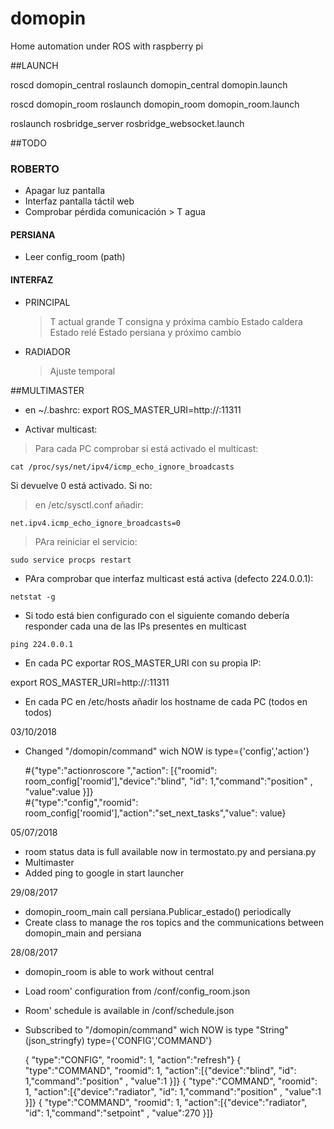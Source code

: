 # domopin
Home automation under ROS with raspberry pi


##LAUNCH

roscd domopin_central
roslaunch domopin_central domopin.launch


roscd domopin_room
roslaunch domopin_room domopin_room.launch


roslaunch rosbridge_server rosbridge_websocket.launch

##TODO

### ROBERTO
* Apagar luz pantalla
* Interfaz pantalla táctil web
* Comprobar pérdida comunicación > T agua

#### PERSIANA
* Leer config_room (path)

#### INTERFAZ
* PRINCIPAL
	> T actual grande
	> T consigna y próxima cambio
	> Estado caldera
	> Estado relé
	> Estado persiana y próximo cambio
* RADIADOR
	> Ajuste temporal





##MULTIMASTER


* en ~/.bashrc:
	export ROS_MASTER_URI=http://<hostname or IP local>:11311

*  Activar multicast:
 > Para cada PC comprobar si está activado el multicast:
 ```
 cat /proc/sys/net/ipv4/icmp_echo_ignore_broadcasts 
 ```
 Si devuelve 0 está activado.
 Si no:
  > en /etc/sysctl.conf añadir:
 ```
 net.ipv4.icmp_echo_ignore_broadcasts=0
 ```
  > PAra reiniciar el servicio:
 ```
 sudo service procps restart
 ```
* PAra comprobar que interfaz multicast está activa (defecto 224.0.0.1):
 ```
 netstat -g
 ```
* Si todo está bien configurado con el siguiente comando debería responder cada una de las IPs presentes en multicast
 ```
 ping 224.0.0.1
 ```

* En cada PC exportar ROS_MASTER_URI con su propia IP:

export ROS_MASTER_URI=http://<hostname or IP local>:11311

* En cada PC en /etc/hosts añadir los hostname de cada PC (todos en todos)

03/10/2018

* Changed  "/domopin/command" wich NOW is  type={'config','action'}

    #{"type":"actionroscore
","action": [{"roomid": room_config['roomid'],"device":"blind", "id": 1,"command":"position" , "value":value }]}  
    #{"type":"config","roomid": room_config['roomid'],"action":"set_next_tasks","value": value}  

05/07/2018

* room status data is full available now in termostato.py and persiana.py
* Multimaster
* Added ping to google in start launcher


29/08/2017

* domopin_room_main call persiana.Publicar_estado() periodically
* Create class to manage the ros topics and the communications between domopin_main and persiana


28/08/2017

* domopin_room is able to work without central
* Load room' configuration from /conf/config_room.json
* Room' schedule is available in /conf/schedule.json
* Subscribed to "/domopin/command" wich NOW is type "String" (json_stringfy) type={'CONFIG','COMMAND'}

	{ "type":"CONFIG", "roomid": 1, "action":"refresh"}
	{ "type":"COMMAND", "roomid": 1, "action":[{"device":"blind", "id": 1,"command":"position" , "value":1 }]}
	{ "type":"COMMAND", "roomid": 1, "action":[{"device":"radiator", "id": 1,"command":"position" , "value":1 }]}
	{ "type":"COMMAND", "roomid": 1, "action":[{"device":"radiator", "id": 1,"command":"setpoint" , "value":270 }]}










